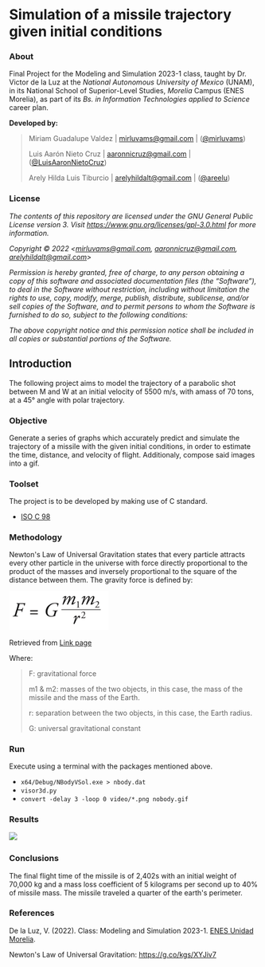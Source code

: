 # Simulation of a missile trajectory given initial conditions
### About
Final Project for the Modeling and Simulation 2023-1 class, taught by Dr. Victor de la Luz at the _National Autonomous University of Mexico_ (UNAM), in its  National School of Superior-Level Studies, _Morelia_ Campus (ENES Morelia), as part of its _Bs. in Information Technologies applied to Science_ career plan.

**Developed by:**
> 
> Miriam Guadalupe Valdez | mirluvams@gmail.com | ([@mirluvams](https://github.com/mirluvams))
> 
> Luis Aarón Nieto Cruz | aaronnicruz@gmail.com | ([@LuisAaronNietoCruz](https://github.com/LuisAaronNietoCruz))
> 
> Arely Hilda Luis Tiburcio  | arelyhildalt@gmail.com | ([@areelu](https://github.com/areelu))


### License

*The contents of this repository are licensed under the GNU General Public License version 3. Visit https://www.gnu.org/licenses/gpl-3.0.html for more information.*

*Copyright © 2022 <mirluvams@gmail.com, aaronnicruz@gmail.com, arelyhildalt@gmail.com>*

*Permission is hereby granted, free of charge, to any person obtaining a copy of this software and associated documentation files (the “Software”), to deal in the Software without restriction, including without limitation the rights to use, copy, modify, merge, publish, distribute, sublicense, and/or sell copies of the Software, and to permit persons to whom the Software is furnished to do so, subject to the following conditions:*

*The above copyright notice and this permission notice shall be included in all copies or substantial portions of the Software.*


## Introduction
The following project aims to model the trajectory of a parabolic shot between M and W at an initial velocity of 5500 m/s, with amass of 70 tons, at a 45° angle with polar trajectory.

### Objective
Generate a series of graphs which accurately predict and simulate the trajectory of a missile with the given initial conditions, in order to estimate the time, distance, and velocity of flight. Additionaly, compose said images into a gif.

### Toolset
The project is to be developed by making use of C standard.
* [ISO C 98](https://www.iso.org/standards.html)

### Methodology
Newton's Law of Universal Gravitation states that every particle attracts every other particle in the universe with force directly proportional to the product of the masses and inversely proportional to the square of the distance between them. 
The gravity force is defined by:

<img src="formula.png" width="200">

Retrieved from [Link page](https://pixels.com/featured/newtons-law-of-universal-gravitation-science-photo-library.html)

Where:
> F: gravitational force
> 
> m1 & m2: masses of the two objects, in this case, the mass of the missile and the mass of the Earth.
> 
> r: separation between the two objects, in this case, the Earth radius.
> 
> G: universal gravitational constant

### Run
Execute using a terminal with the packages mentioned above. 
* `x64/Debug/NBodyVSol.exe > nbody.dat`
* `visor3d.py`
* `convert -delay 3 -loop 0 video/*.png nobody.gif`

### Results
![](NO_nbody.gif)

### Conclusions
The final flight time of the missile is of 2,402s with an initial weight of 70,000 kg and a mass loss coefficient of 5 kilograms per second up to 40% of missile mass. The missile traveled a quarter of the earth's perimeter. 

### References 
De la Luz, V. (2022). Class: Modeling and Simulation 2023-1. [ENES Unidad Morelia](https://www.enesmorelia.unam.mx/).

Newton's Law of Universal Gravitation: https://g.co/kgs/XYJiv7


